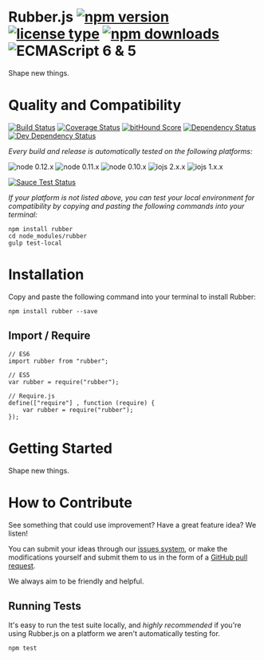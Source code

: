 # Rubber.js [![npm version](https://img.shields.io/npm/v/rubber.svg)](https://www.npmjs.com/package/rubber) [![license type](https://img.shields.io/npm/l/rubber.svg)](https://github.com/FreeAllMedia/rubber.git/blob/master/LICENSE) [![npm downloads](https://img.shields.io/npm/dm/rubber.svg)](https://www.npmjs.com/package/rubber) ![ECMAScript 6 & 5](https://img.shields.io/badge/ECMAScript-6%20/%205-red.svg)

Shape new things.

# Quality and Compatibility

[![Build Status](https://travis-ci.org/FreeAllMedia/rubber.png?branch=master)](https://travis-ci.org/FreeAllMedia/rubber) [![Coverage Status](https://coveralls.io/repos/FreeAllMedia/rubber/badge.svg)](https://coveralls.io/r/FreeAllMedia/rubber) [![bitHound Score](https://www.bithound.io/github/FreeAllMedia/rubber/badges/score.svg)](https://www.bithound.io/github/FreeAllMedia/rubber)  [![Dependency Status](https://david-dm.org/FreeAllMedia/rubber.png?theme=shields.io)](https://david-dm.org/FreeAllMedia/rubber?theme=shields.io) [![Dev Dependency Status](https://david-dm.org/FreeAllMedia/rubber/dev-status.svg)](https://david-dm.org/FreeAllMedia/rubber?theme=shields.io#info=devDependencies)

*Every build and release is automatically tested on the following platforms:*

![node 0.12.x](https://img.shields.io/badge/node-0.12.x-brightgreen.svg) ![node 0.11.x](https://img.shields.io/badge/node-0.11.x-brightgreen.svg) ![node 0.10.x](https://img.shields.io/badge/node-0.10.x-brightgreen.svg)
![iojs 2.x.x](https://img.shields.io/badge/iojs-2.x.x-brightgreen.svg) ![iojs 1.x.x](https://img.shields.io/badge/iojs-1.x.x-brightgreen.svg)


[![Sauce Test Status](https://saucelabs.com/browser-matrix/rubber.svg)](https://saucelabs.com/u/rubber)


*If your platform is not listed above, you can test your local environment for compatibility by copying and pasting the following commands into your terminal:*

```
npm install rubber
cd node_modules/rubber
gulp test-local
```

# Installation

Copy and paste the following command into your terminal to install Rubber:

```
npm install rubber --save
```

## Import / Require

```
// ES6
import rubber from "rubber";
```

```
// ES5
var rubber = require("rubber");
```

```
// Require.js
define(["require"] , function (require) {
    var rubber = require("rubber");
});
```

# Getting Started
Shape new things.

# How to Contribute

See something that could use improvement? Have a great feature idea? We listen!

You can submit your ideas through our [issues system](https://github.com/FreeAllMedia/rubber/issues), or make the modifications yourself and submit them to us in the form of a [GitHub pull request](https://help.github.com/articles/using-pull-requests/).

We always aim to be friendly and helpful.

## Running Tests

It's easy to run the test suite locally, and *highly recommended* if you're using Rubber.js on a platform we aren't automatically testing for.

```
npm test
```
